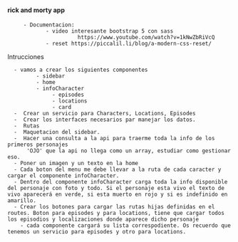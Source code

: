 #### rick and morty app

         - Documentacion: 
                - video interesante bootstrap 5 con sass 
                          https://www.youtube.com/watch?v=1kNwZbRiVcQ
                - reset https://piccalil.li/blog/a-modern-css-reset/
        
Intrucciones  

      - vamos a crear los siguientes componentes
             - sidebar
             - home
             - infoCharacter 
                  - episodes
                  - locations
                  - card
      -  Crear un servicio para Characters, Locations, Episodes
      -  Crear los interfaces necesarios par manejar los datos.
      -  Rutas
      -  Maquetacion del sidebar.
      -  Hacer una consulta a la api para traerme toda la info de los primeros personajes
          'OJO' que la api no llega como un array, estudiar como gestionar eso.
      - Poner un imagen y un texto en la home
      - Cada boton del menu me debe llevar a la ruta de cada caracter y cargar el componente infoCharacter.
      - Dentro del componente infoCharacter carga toda la info disponible del personaje con foto y todo. Si el personaje esta vivo el texto de vivo aparecerá en verde, si esta muerto en rojo y si es indefinido en amarillo.
      - Crear los botones para cargar las rutas hijas definidas en el routes. Boton para episodes y para locations, tiene que cargar todos los episodios y localizaciones donde aparece dicho personaje
        - cada componente cargará su lista correspodiente. Os recuerdo que tenemos un servicio para episodes y otro para locations.
       

